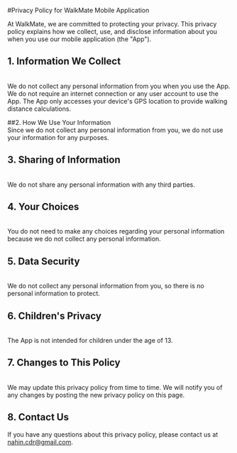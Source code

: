 #Privacy Policy for WalkMate Mobile Application



At WalkMate, we are committed to protecting your privacy. This privacy policy explains how we collect, use, and disclose information about you when you use our mobile application (the "App").

## 1. Information We Collect
<br>
We do not collect any personal information from you when you use the App. We do not require an internet connection or any user account to use the App. The App only accesses your device's GPS location to provide walking distance calculations.

##2. How We Use Your Information
<br>
Since we do not collect any personal information from you, we do not use your information for any purposes.

## 3. Sharing of Information
<br>
We do not share any personal information with any third parties.

## 4. Your Choices
<br>
You do not need to make any choices regarding your personal information because we do not collect any personal information.

## 5. Data Security
<br>
We do not collect any personal information from you, so there is no personal information to protect.

## 6. Children's Privacy
<br>
The App is not intended for children under the age of 13.

## 7. Changes to This Policy
<br>
We may update this privacy policy from time to time. We will notify you of any changes by posting the new privacy policy on this page.

## 8. Contact Us
If you have any questions about this privacy policy, please contact us at nahin.cdr@gmail.com.
